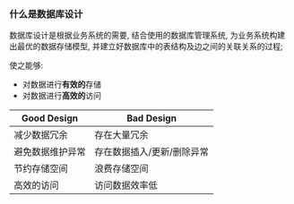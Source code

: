 ### 什么是数据库设计

数据库设计是根据业务系统的需要, 结合使用的数据库管理系统, 为业务系统构建出最优的数据存储模型, 并建立好数据库中的表结构及边之间的关联关系的过程;

使之能够:

+ 对数据进行**有效的**存储
+ 对数据进行**高效的**访问

Good Design      | Bad Design
-----------------|--------------
减少数据冗余     | 存在大量冗余
避免数据维护异常 | 存在数据插入/更新/删除异常
节约存储空间     | 浪费存储空间
高效的访问       | 访问数据效率低

